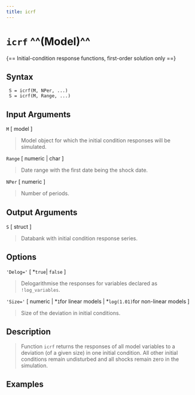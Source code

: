 ```yaml
---
title: icrf
---
```


# `icrf` ^^(Model)^^

{== Initial-condition response functions, first-order solution only ==}


 ## Syntax ##

     S = icrf(M, NPer, ...)
     S = icrf(M, Range, ...)


 ## Input Arguments ##

 `M` [ model ] 
>
> Model object for which the initial condition responses
> will be simulated.
>

 `Range` [ numeric | char ]
>
> Date range with the first date being the
> shock date.
>

 `NPer` [ numeric ] 
>
> Number of periods.
>

 ## Output Arguments ##

 `S` [ struct ]
>
> Databank with initial condition response series.
>

 ## Options ##

 `'Delog='` [ *`true`| `false` ] 
>
> Delogarithmise the responses for
> variables declared as `!log_variables`.
>

 `'Size='` [ numeric | *`1`for linear models | *`log(1.01)`for non-linear
 models ] 
> 
> Size of the deviation in initial conditions.
>

 ## Description ##
>
> Function `icrf` returns the responses of all model variables to a
> deviation (of a given size) in one initial condition. All other
> initial conditions remain undisturbed and all shocks remain zero in the
> simulation.
>

## Examples

